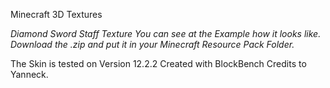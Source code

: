 Minecraft 3D Textures

*Diamond Sword Staff Texture
You can see at the Example how it looks like.
Download the .zip and put it in your Minecraft Resource Pack Folder.*

The Skin is tested on Version 12.2.2
Created with BlockBench
Credits to Yanneck.
